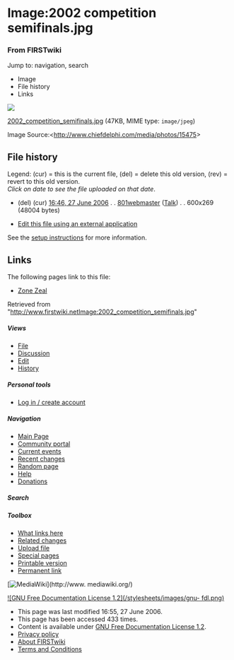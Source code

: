 

# Image:2002 competition semifinals.jpg

### From FIRSTwiki

Jump to: navigation, search

  * Image
  * File history
  * Links

![](/media/6/60/2002_competition_semifinals.jpg)

[2002_competition_semifinals.jpg](/media/6/60/2002_competition_semifinals.jpg
"2002 competition semifinals.jpg" ) (47KB, MIME type: `image/jpeg`)

Image Source:&lt;<http://www.chiefdelphi.com/media/photos/15475>&gt;

## File history

Legend: (cur) = this is the current file, (del) = delete this old version,
(rev) = revert to this old version.  
_Click on date to see the file uploaded on that date_.

  * (del) (cur) [16:46, 27 June 2006](/media/6/60/2002_competition_semifinals.jpg "/media/6/60/2002 competition semifinals.jpg" ) . . [801webmaster](/index.php?title=User:801webmaster&action=edit "User:801webmaster" ) ([Talk](/index.php?title=User_talk:801webmaster&action=edit "User talk:801webmaster" )) . . 600x269 (48004 bytes)
  

  * [Edit this file using an external application](/index.php?title=Image:2002_competition_semifinals.jpg&action=edit&externaledit=true&mode=file "Image:2002 competition semifinals.jpg" )

See the [setup
instructions](http://meta.wikimedia.org/wiki/Help:External_editors
"http://meta.wikimedia.org/wiki/Help:External_editors" ) for more information.

## Links

The following pages link to this file:

  * [Zone Zeal](Zone_Zeal "Zone Zeal" )

Retrieved from
"<http://www.firstwiki.netImage:2002_competition_semifinals.jpg>"

##### Views

  * [File](Image:2002_competition_semifinals.jpg)
  * [Discussion](/index.php?title=Image_talk:2002_competition_semifinals.jpg&action=edit)
  * [Edit](/index.php?title=Image:2002_competition_semifinals.jpg&action=edit)
  * [History](/index.php?title=Image:2002_competition_semifinals.jpg&action=history)

##### Personal tools

  * [Log in / create account](/index.php?title=Special:Userlogin&returnto=Image:2002_competition_semifinals.jpg)

[](Main_Page "Main Page" )

##### Navigation

  * [Main Page](Main_Page)
  * [Community portal](FIRSTwiki:Community_portal)
  * [Current events](Current_events)
  * [Recent changes](Special:Recentchanges)
  * [Random page](Special:Random)
  * [Help](FIRSTwiki:Help)
  * [Donations](FIRSTwiki:Site_support)

##### Search



##### Toolbox

  * [What links here](Special:Whatlinkshere/Image:2002_competition_semifinals.jpg)
  * [Related changes](Special:Recentchangeslinked/Image:2002_competition_semifinals.jpg)
  * [Upload file](Special:Upload)
  * [Special pages](Special:Specialpages)
  * [Printable version](/index.php?title=Image:2002_competition_semifinals.jpg&printable=yes)
  * [Permanent link](/index.php?title=Image:2002_competition_semifinals.jpg&oldid=48359)

[![MediaWiki](/skins/common/images/poweredby_mediawiki_88x31.png)](http://www.
mediawiki.org/)

[![GNU Free Documentation License 1.2](/stylesheets/images/gnu-
fdl.png)](http://www.gnu.org/copyleft/fdl.html)

  * This page was last modified 16:55, 27 June 2006.
  * This page has been accessed 433 times.
  * Content is available under [GNU Free Documentation License 1.2](http://www.gnu.org/copyleft/fdl.html "http://www.gnu.org/copyleft/fdl.html" ).
  * [Privacy policy](FIRSTwiki:Privacy_policy "FIRSTwiki:Privacy policy" )
  * [About FIRSTwiki](FIRSTwiki:About "FIRSTwiki:About" )
  * [Terms and Conditions](FIRSTwiki:Terms_and_conditions "FIRSTwiki:Terms and conditions" )


